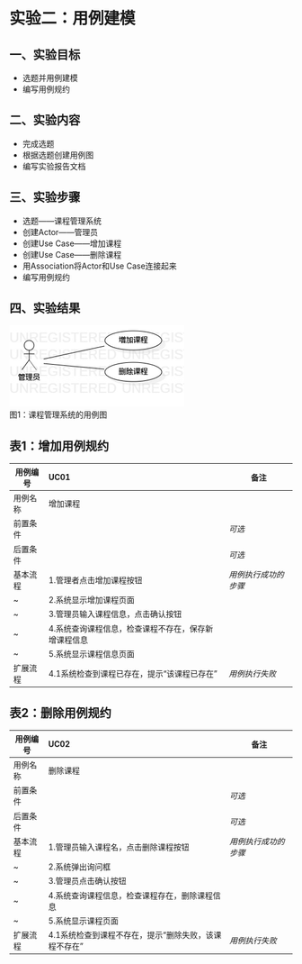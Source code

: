 # 实验二：用例建模

## 一、实验目标  
- 选题并用例建模  
- 编写用例规约    

## 二、实验内容  
- 完成选题  
- 根据选题创建用例图  
- 编写实验报告文档  

## 三、实验步骤  
- 选题——课程管理系统  
- 创建Actor——管理员  
- 创建Use Case——增加课程  
- 创建Use Case——删除课程  
- 用Association将Actor和Use Case连接起来  
- 编写用例规约  

## 四、实验结果  

![实验二用例图](./lab2_UseCaseDiagram.jpg)  
图1：课程管理系统的用例图  

## 表1：增加用例规约  

用例编号  | UC01 | 备注  
-|:-|-  
用例名称  | 增加课程  |   
前置条件  |      | *可选*   
后置条件  |      | *可选*   
基本流程  | 1.管理者点击增加课程按钮  |*用例执行成功的步骤*    
~| 2.系统显示增加课程页面  |   
~| 3.管理员输入课程信息，点击确认按钮   |   
~| 4.系统查询课程信息，检查课程不存在，保存新增课程信息  |   
~| 5.系统显示课程信息页面   |  
扩展流程  | 4.1系统检查到课程已存在，提示“该课程已存在”   |*用例执行失败*    

## 表2：删除用例规约  

用例编号  | UC02 | 备注  
-|:-|-  
用例名称  | 删除课程  |   
前置条件  |      | *可选*   
后置条件  |      | *可选*   
基本流程  | 1.管理员输入课程名，点击删除课程按钮  |*用例执行成功的步骤*    
~| 2.系统弹出询问框  |   
~| 3.管理员点击确认按钮   |   
~| 4.系统查询课程信息，检查课程存在，删除课程信息   |   
~| 5.系统显示课程页面  |  
扩展流程  | 4.1系统检查到课程不存在，提示“删除失败，该课程不存在”  |*用例执行失败*    
